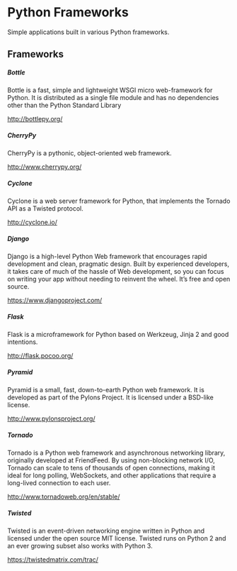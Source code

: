 # Python Frameworks
Simple applications built in various Python frameworks.


## Frameworks

##### Bottle
Bottle is a fast, simple and lightweight WSGI micro web-framework for Python. It is distributed as a single file module and has no dependencies other than the Python Standard Library

http://bottlepy.org/

##### CherryPy
CherryPy is a pythonic, object-oriented web framework.

http://www.cherrypy.org/

##### Cyclone
Cyclone is a web server framework for Python, that implements the Tornado API as a Twisted protocol.

http://cyclone.io/

##### Django
Django is a high-level Python Web framework that encourages rapid development and clean, pragmatic design. Built by experienced developers, it takes care of much of the hassle of Web development, so you can focus on writing your app without needing to reinvent the wheel. It’s free and open source.

https://www.djangoproject.com/

##### Flask
Flask is a microframework for Python based on Werkzeug, Jinja 2 and good intentions.

http://flask.pocoo.org/

##### Pyramid
Pyramid is a small, fast, down-to-earth Python web framework. It is developed as part of the Pylons Project. It is licensed under a BSD-like license.

http://www.pylonsproject.org/

##### Tornado
Tornado is a Python web framework and asynchronous networking library, originally developed at FriendFeed. By using non-blocking network I/O, Tornado can scale to tens of thousands of open connections, making it ideal for long polling, WebSockets, and other applications that require a long-lived connection to each user.

http://www.tornadoweb.org/en/stable/

##### Twisted
Twisted is an event-driven networking engine written in Python and licensed under the open source MIT license. Twisted runs on Python 2 and an ever growing subset also works with Python 3.

https://twistedmatrix.com/trac/
